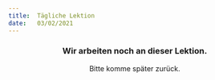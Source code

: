 ```yaml
---
title:  Tägliche Lektion
date:   03/02/2021
---
```


### <center>Wir arbeiten noch an dieser Lektion.</center>
<center>Bitte komme später zurück.</center>
